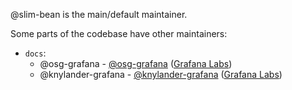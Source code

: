 @slim-bean is the main/default maintainer.

Some parts of the codebase have other maintainers:
- `docs`:
  - @osg-grafana - [@osg-grafana](https://github.com/@osg-grafana) ([Grafana Labs](https://grafana.com/))
  - @knylander-grafana - [@knylander-grafana](https://github.com/@knylander-grafana) ([Grafana Labs](https://grafana.com/))
